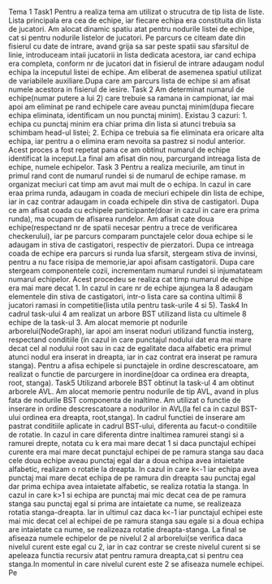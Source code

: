 Tema 1
Task1 
Pentru a realiza tema am utilizat o strucutra de tip lista de liste. Lista principala era cea de echipe, iar fiecare echipa era constituita din lista de jucatori. Am alocat dinamic spatiu atat pentru nodurile
listei de echipe, cat si pentru nodurile listelor de jucatori. Pe parcurs ce citeam date din fisierul cu date de intrare, avand grija sa sar peste spatii sau sfarsitul de linie, introduceam intaii jucatorii in 
lista dedicata acestora, iar cand echipa era completa, conform nr de jucatori dat in fisierul de intrare adaugam nodul echipa la inceputul listei de echipe. Am eliberat de asemenea spatiul utilizat de 
variabilele auxiliare.Dupa care am parcurs lista de echipe si am afisat numele acestora in fisierul de iesire.
Task 2
Am determinat numarul de echipe(numar putere a lui 2) care trebuie sa ramana in campionat, iar mai apoi am eliminat pe rand echipele care aveau punctaj minim(dupa fiecare echipa eliminata, identificam un nou 
punctaj minim). Existau 3 cazuri: 1. echipa cu punctaj minim era chiar prima din lista si atunci trebuia sa schimbam head-ul listei; 2. Echipa ce trebuia sa fie eliminata era oricare alta echipa, iar pentru a o
elimina eram nevoita sa pastrez si nodul anterior. Acest proces a fost repetat pana ce am obtinut numarul de echipe identificat la inceput.La final am afisat din nou, parcurgand intreaga lista de echipe, numele
echipelor.
Task 3
Pentru a realiza meciurile, am tinut in primul rand cont de numarul rundei si de numarul de echipe ramase. m organizat meciuri cat timp am avut mai mult de o echipa. In cazul in care eraa prima runda, adaugam 
in coada de meciuri echipele din lista de echipe, iar in caz contrar adaugam in coada echipele din stiva de castigatori. Dupa ce am afisat coada cu echipele participante(doar in cazul in care era prima runda),
ma ocupam de afisarea rundelor. Am afisat cate doua echipe(respectand nr de spatii necesar pentru a trece de verificarea checkerului), iar pe parcurs comparam punctajele celor doua echipe si le adaugam in stiva
de castigatori, respectiv de pierzatori. Dupa ce intreaga coada de echipe era parcurs si runda lua sfarsit, stergeam stiva de invinsi, pentru a nu face risipa de memorie,iar apoi afisam castigatorii. Dupa care 
stergeam componentele cozii, incrementam numarul rundei si injumatateam numarul echipelor. Acest procedeu se realiza cat timp numarul de echipe era mai mare decat 1. In cazul in care nr de echipe ajungea la 8 
adaugam elementele din stiva de castigatori, intr-o lista care sa contina ultimii 8 jucatori ramasi in competitie(lista utila pentru task-urile 4 si 5).
Task4
In cadrul task-ului 4 am realizat un arbore BST utilizand lista cu ultimele 8 echipe de la task-ul 3. Am alocat memorie pt nodurile arborelui(NodeGraph), iar apoi am inserat noduri utilizand functia insterg, 
respectand conditiile (in cazul in care punctajul nodului dat era mai mare decat cel al nodului root sau in caz de egalitate daca alfabetic era primul atunci nodul era inserat in dreapta, iar in caz contrat era
inserat pe ramura stanga). Pentru a afisa echipele si punctajele in ordine descrescatoare, am realizat o functie de parcurgere in inordine(doar ca ordinea era dreapta, root, stanga).
Task5
Utilizand arborele BST obtinut la task-ul 4 am obtinut arborele AVL. Am alocat memorie pentru nodurile de tip AVL, avand in plus fata de nodurile BST componenta de inaltime. Am utilizat o functie de inserare in
ordine descrescatoare a nodurilor in AVL(la fel ca in cazul BST-ului ordinea era dreapta, root,stanga). In cadrul functiei de inserare am pastrat conditiile aplicate in cadrul BST-ului, diferenta au facut-o 
conditiile de rotatie. In cazul in care diferenta dintre inaltimea ramurei stangi si a ramurei drepte, notata cu k era mai mare decat 1 si daca punctajul echipei curente era mai mare decat punctajul echipei de
pe ramura stanga sau daca cele doua echipe aveau punctaj egal dar a doua echipa avea intaietate alfabetic, realizam o rotatie la dreapta. In cazul in care k<-1 iar echipa avea punctaj mai mare decat echipa de pe
ramura din dreapta sau punctaj egal dar prima echipa avea intaietate alfabetic, se realiza rotatia la stanga. In cazul in care k>1 si echipa are punctaj mai mic decat cea de pe ramura stanga sau punctaj egal
si prima are intaietate ca nume, se realizeaza rotatia stanga-dreapta. Iar in ultimul caz daca k<-1 iar punctajul echipei este mai mic decat cel al echipei de pe ramura stanga sau egale si a doua echipa are 
intaietate ca nume, se realizeaza rotatie dreapta-stanga. La final se afiseaza numele echipelor de pe nivelul 2 al arborelui(se verifica daca nivelul curent este egal cu 2, iar in caz contrar se creste nivelul
curent si se apeleaza functia recursiv atat pentru ramura dreapta,cat si pentru cea stanga.In momentul in care nivelul curent este 2 se afiseaza numele echipei.
Pe
